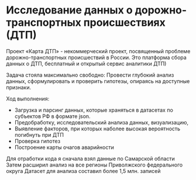 # Исследование данных о дорожно-транспортных происшествиях (ДТП)

Проект «Карта ДТП» - некоммерческий проект, посвященный проблеме дорожно-транспортных происшествий в России. Это платформа сбора данных о ДТП, бесплатный и открытый сервис аналитики ДТП)

Задача стояла максимально свободно: Провести глубокий анализ данных, сформулировать и проверить гипотезы, опираясь на доступные признаки.

Ход выполнения:

- Загрузка и парсинг данных, которые храняться в датасетах по субъектов РФ в формате json.
- Предобработку, исследовательский анализа данных, визуализацию, 
- Выявление факторов, при которых наболее высокая вероятность погибнуть при ДТП 
- Проверка гипотез
- Построение карты очагов аварийности

Для отработки кода я сначала взял данные по Самарской области
Затем расширил анализ на все регионы Приволжского федерального округа
Датасет для анализа составил более 1,5 млн. записей

